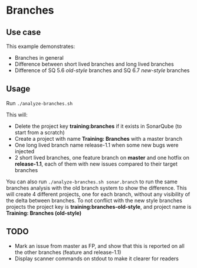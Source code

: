 # Branches

## Use case
This example demonstrates:
- Branches in general
- Difference between short lived branches and long lived branches
- Difference of SQ 5.6 _old-style_ branches and SQ 6.7 _new-style_ branches

## Usage

Run `./analyze-branches.sh`

This will:
- Delete the project key **training:branches** if it exists in SonarQube (to start from a scratch)
- Create a project with name **Training: Branches** with a master branch
- One long lived branch name release-1.1 when some new bugs were injected
- 2 short lived branches, one feature branch on **master** and one hotfix on **release-1.1**, each of them with new issues compared to their target branches

You can also run `./analyze-branches.sh sonar.branch` to run the same branches analysis with the old branch system to show the difference. This will create 4 different projects,
one for each branch, without any visibility of the delta between branches.
To not conflict with the new style branches projects the project key is **training:branches-old-style**, and project name is **Training: Branches (old-style)**

## TODO
- Mark an issue from master as FP, and show that this is reported on all the other branches (feature and release-1.1)
- Display scanner commands on stdout to make it clearer for readers

